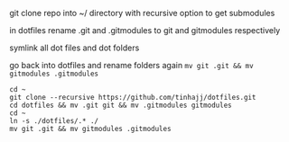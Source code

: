 git clone repo into ~/ directory with recursive option to get submodules

in dotfiles rename .git and .gitmodules to git and gitmodules respectively

symlink all dot files and dot folders

go back into dotfiles and rename folders again `mv git .git && mv gitmodules .gitmodules`

```
cd ~
git clone --recursive https://github.com/tinhajj/dotfiles.git
cd dotfiles && mv .git git && mv .gitmodules gitmodules
cd ~
ln -s ./dotfiles/.* ./
mv git .git && mv gitmodules .gitmodules
```
